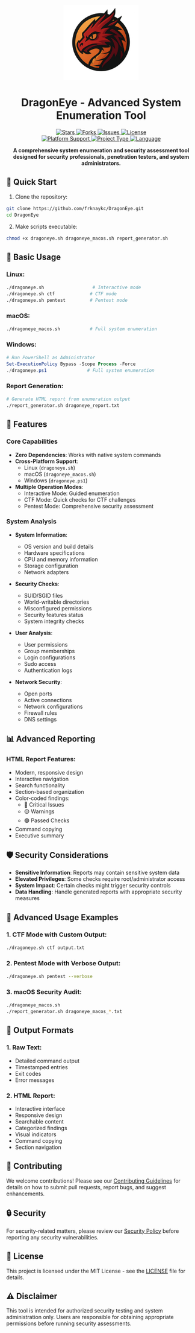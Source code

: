 <p align="center">
  <img src="assets/images/dragoneye.png" alt="DragonEye Logo" width="200"/>
</p>

<h1 align="center">DragonEye - Advanced System Enumeration Tool</h1>

<p align="center">
  <a href="https://github.com/frknaykc/DragonEye/stargazers">
    <img src="https://img.shields.io/github/stars/frknaykc/DragonEye?style=flat-square" alt="Stars"/>
  </a>
  <a href="https://github.com/frknaykc/DragonEye/network/members">
    <img src="https://img.shields.io/github/forks/frknaykc/DragonEye?style=flat-square" alt="Forks"/>
  </a>
  <a href="https://github.com/frknaykc/DragonEye/issues">
    <img src="https://img.shields.io/github/issues/frknaykc/DragonEye?style=flat-square" alt="Issues"/>
  </a>
  <a href="https://github.com/frknaykc/DragonEye/blob/master/LICENSE">
    <img src="https://img.shields.io/github/license/frknaykc/DragonEye?style=flat-square" alt="License"/>
  </a>
  <br>
  <a href="https://github.com/frknaykc/DragonEye">
    <img src="https://img.shields.io/badge/platform-Linux%20%7C%20macOS%20%7C%20Windows-blue?style=flat-square" alt="Platform Support"/>
  </a>
  <a href="https://github.com/frknaykc/DragonEye">
    <img src="https://img.shields.io/badge/type-Security%20Tool-red?style=flat-square" alt="Project Type"/>
  </a>
  <a href="https://github.com/frknaykc/DragonEye">
    <img src="https://img.shields.io/badge/language-Shell%20Script-yellow?style=flat-square" alt="Language"/>
  </a>
</p>

<p align="center">
  <b>A comprehensive system enumeration and security assessment tool designed for security professionals, penetration testers, and system administrators.</b>
</p>

## 🚀 Quick Start

1. Clone the repository:
```bash
git clone https://github.com/frknaykc/DragonEye.git
cd DragonEye
```

2. Make scripts executable:
```bash
chmod +x dragoneye.sh dragoneye_macos.sh report_generator.sh
```

## 📖 Basic Usage

### Linux:
```bash
./dragoneye.sh                  # Interactive mode
./dragoneye.sh ctf             # CTF mode
./dragoneye.sh pentest         # Pentest mode
```

### macOS:
```bash
./dragoneye_macos.sh           # Full system enumeration
```

### Windows:
```powershell
# Run PowerShell as Administrator
Set-ExecutionPolicy Bypass -Scope Process -Force
./dragoneye.ps1               # Full system enumeration
```

### Report Generation:
```bash
# Generate HTML report from enumeration output
./report_generator.sh dragoneye_report.txt
```

## 🌟 Features

### Core Capabilities
- **Zero Dependencies**: Works with native system commands
- **Cross-Platform Support**: 
  - Linux (`dragoneye.sh`)
  - macOS (`dragoneye_macos.sh`)
  - Windows (`dragoneye.ps1`)
- **Multiple Operation Modes**:
  - Interactive Mode: Guided enumeration
  - CTF Mode: Quick checks for CTF challenges
  - Pentest Mode: Comprehensive security assessment

### System Analysis
- **System Information**:
  - OS version and build details
  - Hardware specifications
  - CPU and memory information
  - Storage configuration
  - Network adapters

- **Security Checks**:
  - SUID/SGID files
  - World-writable directories
  - Misconfigured permissions
  - Security features status
  - System integrity checks

- **User Analysis**:
  - User permissions
  - Group memberships
  - Login configurations
  - Sudo access
  - Authentication logs

- **Network Security**:
  - Open ports
  - Active connections
  - Network configurations
  - Firewall rules
  - DNS settings

## 📊 Advanced Reporting

### HTML Report Features:
- Modern, responsive design
- Interactive navigation
- Search functionality
- Section-based organization
- Color-coded findings:
  - 🔴 Critical Issues
  - 🟡 Warnings
  - 🟢 Passed Checks
- Command copying
- Executive summary

## 🛡️ Security Considerations

- **Sensitive Information**: Reports may contain sensitive system data
- **Elevated Privileges**: Some checks require root/administrator access
- **System Impact**: Certain checks might trigger security controls
- **Data Handling**: Handle generated reports with appropriate security measures

## 🔧 Advanced Usage Examples

### 1. CTF Mode with Custom Output:
```bash
./dragoneye.sh ctf output.txt
```

### 2. Pentest Mode with Verbose Output:
```bash
./dragoneye.sh pentest --verbose
```

### 3. macOS Security Audit:
```bash
./dragoneye_macos.sh
./report_generator.sh dragoneye_macos_*.txt
```

## 📝 Output Formats

### 1. Raw Text:
- Detailed command output
- Timestamped entries
- Exit codes
- Error messages

### 2. HTML Report:
- Interactive interface
- Responsive design
- Searchable content
- Categorized findings
- Visual indicators
- Command copying
- Section navigation

## 🤝 Contributing

We welcome contributions! Please see our [Contributing Guidelines](CONTRIBUTING.md) for details on how to submit pull requests, report bugs, and suggest enhancements.

## 🔒 Security

For security-related matters, please review our [Security Policy](SECURITY.md) before reporting any security vulnerabilities.

## 📜 License

This project is licensed under the MIT License - see the [LICENSE](LICENSE) file for details.

## ⚠️ Disclaimer

This tool is intended for authorized security testing and system administration only. Users are responsible for obtaining appropriate permissions before running security assessments. 